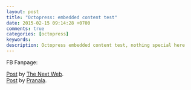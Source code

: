 ```yaml
---
layout: post
title: "Octopress: embedded content test"
date: 2015-02-15 09:14:28 +0700
comments: true
categories: [octopress]
keywords: 
description: Octopress embedded content test, nothing special here
---
```


FB Fanpage:

<div id="fb-root"></div> <script>(function(d, s, id) { var js, fjs = d.getElementsByTagName(s)[0]; if (d.getElementById(id)) return; js = d.createElement(s); js.id = id; js.src = "//connect.facebook.net/en_US/all.js#xfbml=1"; fjs.parentNode.insertBefore(js, fjs); }(document, 'script', 'facebook-jssdk'));</script><div class="fb-post" data-href="https://www.facebook.com/thenextweb/posts/10153085900623523" data-width="466"><div class="fb-xfbml-parse-ignore"><a href="https://www.facebook.com/thenextweb/posts/10153085900623523">Post</a> by <a href="https://www.facebook.com/thenextweb">The Next Web</a>.</div></div>

<div id="fb-root"></div> <script>(function(d, s, id) { var js, fjs = d.getElementsByTagName(s)[0]; if (d.getElementById(id)) return; js = d.createElement(s); js.id = id; js.src = "//connect.facebook.net/en_US/all.js#xfbml=1"; fjs.parentNode.insertBefore(js, fjs); }(document, 'script', 'facebook-jssdk'));</script><div class="fb-post" data-href="https://www.facebook.com/prnla/posts/444510599038206" data-width="466"><div class="fb-xfbml-parse-ignore"><a href="https://www.facebook.com/prnla/posts/444510599038206">Post</a> by <a href="https://www.facebook.com/prnla">Pranala</a>.</div></div>

